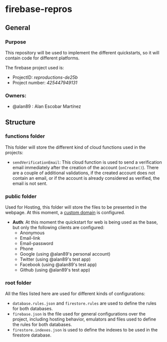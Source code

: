 # firebase-repros

## General
### Purpose
This repository will be used to implement the different quickstarts, so it will contain code for different platforms.

The firebase project used is:
- ProjectID: _reproductions-de25b_
- Project number: _425447949131_

### Owners:
- @alan89 : Alan Escobar Martínez

## Structure

### functions folder
This folder will store the different kind of cloud functions used in the projects:
- `sendVerificationEmail`: This cloud function is used to send a verification email immediately after the creation of the account (`onCreate()`). There are a couple of additional validations, if the created account does not contain an email, or if the account is already considered as verified, the email is not sent.

### public folder
Used for Hosting, this folder will store the files to be presented in the webpage. At this moment, a [custom domain](https://epamfrbs.xyz) is configured.
- **Auth**: At this moment the quickstart for web is being used as the base, but only the following clients are configured:
	- Anonymous
	- Email-link
	- Email-password
	- Phone
	- Google (using @alan89's personal account)
	- Twitter (using @alan89's test app)
	- Facebook (using @alan89's test app)
	- Github (using @alan89's test app)

### root folder
All the files listed here are used for different kinds of configurations:
- `database.rules.json` and `firestore.rules` are used to define the rules for both databases.
- `firebase.json` is the file used for general configurations over the project, including hosting behavior, emulators and files used to define the rules for both databases.
- `firestore.indexes.json` is used to define the indexes to be used in the firestore database.
